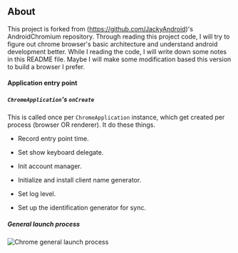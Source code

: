 ## About
This project is forked from (https://github.com/JackyAndroid)'s AndroidChromium repository. Through reading this project code, I will try to figure out chrome browser's basic architecture and understand android development better. While I reading the code, I will write down some notes in this README file. Maybe I will make some modification based this version to build a browser I prefer.

#### Application entry point

##### `ChromeApplication`'s `onCreate`
This is called once per `ChromeApplication` instance, which get created per process (browser OR renderer). It do these things.

* Record entry point time.

* Set show keyboard delegate.

* Init account manager.

* Initialize and install client name generator.

* Set log level.

* Set up the identification generator for sync.

##### General launch process

![Chrome general launch process](https://dl.dropboxusercontent.com/u/83663714/Figures/android_chrome_basic_launcher_process.png)

